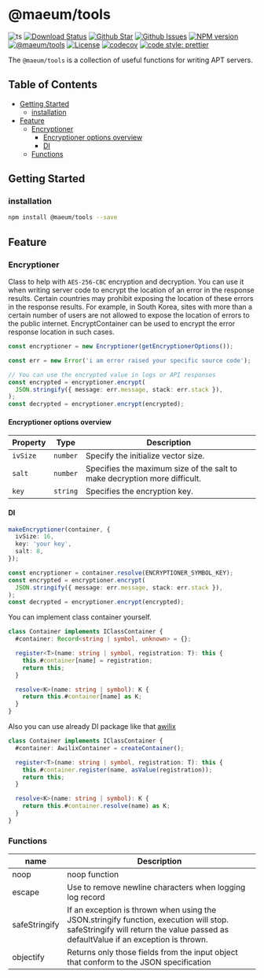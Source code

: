 # @maeum/tools

![ts](https://flat.badgen.net/badge/Built%20With/TypeScript/blue)
[![Download Status](https://img.shields.io/npm/dw/@maeum/tools.svg?style=flat-square)](https://npmcharts.com/compare/@maeum/tools)
[![Github Star](https://img.shields.io/github/stars/maeumjs/tools.svg?style=flat-square)](https://github.com/maeumjs/tools)
[![Github Issues](https://img.shields.io/github/issues-raw/maeumjs/tools.svg?style=flat-square)](https://github.com/maeumjs/tools/issues)
[![NPM version](https://img.shields.io/npm/v/@maeum/tools.svg?style=flat-square)](https://www.npmjs.com/package/@maeum/tools)
[![@maeum/tools](https://github.com/maeumjs/tools/actions/workflows/ci.yml/badge.svg?style=flat-square)](https://github.com/maeumjs/tools/actions/workflows/ci.yml)
[![License](https://img.shields.io/npm/l/@maeum/tools.svg?style=flat-square)](https://github.com/maeumjs/tools/blob/master/LICENSE)
[![codecov](https://codecov.io/gh/imjuni/tools/branch/master/graph/badge.svg?token=cYJEAvZUFU)](https://codecov.io/gh/maeum/tools)
[![code style: prettier](https://img.shields.io/badge/code_style-prettier-ff69b4.svg?style=flat-square)](https://github.com/prettier/prettier)

The `@maeum/tools` is a collection of useful functions for writing APT servers.

## Table of Contents <!-- omit in toc -->

- [Getting Started](#getting-started)
  - [installation](#installation)
- [Feature](#feature)
  - [Encryptioner](#encryptioner)
    - [Encryptioner options overview](#encryptioner-options-overview)
    - [DI](#di)
  - [Functions](#functions)

## Getting Started

### installation

```bash
npm install @maeum/tools --save
```

## Feature

### Encryptioner

Class to help with `AES-256-CBC` encryption and decryption. You can use it when writing server code to encrypt the location of an error in the response results. Certain countries may prohibit exposing the location of these errors in the response results. For example, in South Korea, sites with more than a certain number of users are not allowed to expose the location of errors to the public internet. EncryptContainer can be used to encrypt the error response location in such cases.

```ts
const encryptioner = new Encryptioner(getEncryptionerOptions());

const err = new Error('i am error raised your specific source code');

// You can use the encrypted value in logs or API responses
const encrypted = encryptioner.encrypt(
  JSON.stringify({ message: err.message, stack: err.stack }),
);
const decrypted = encryptioner.encrypt(encrypted);
```

#### Encryptioner options overview

| Property | Type     | Description                                                               |
| -------- | -------- | ------------------------------------------------------------------------- |
| `ivSize` | `number` | Specify the initialize vector size.                                       |
| `salt`   | `number` | Specifies the maximum size of the salt to make decryption more difficult. |
| `key`    | `string` | Specifies the encryption key.                                             |

#### DI

```ts
makeEncryptioner(container, { 
  ivSize: 16, 
  key: 'your key', 
  salt: 8,
});

const encryptioner = container.resolve(ENCRYPTIONER_SYMBOL_KEY);
const encrypted = encryptioner.encrypt(
  JSON.stringify({ message: err.message, stack: err.stack }),
);
const decrypted = encryptioner.encrypt(encrypted);
```

You can implement class container yourself.

```ts
class Container implements IClassContainer {
  #container: Record<string | symbol, unknown> = {};

  register<T>(name: string | symbol, registration: T): this {
    this.#container[name] = registration;
    return this;
  }

  resolve<K>(name: string | symbol): K {
    return this.#container[name] as K;
  }
}
```

Also you can use already DI package like that [awilix](https://github.com/jeffijoe/awilix)

```ts
class Container implements IClassContainer {
  #container: AwilixContainer = createContainer();

  register<T>(name: string | symbol, registration: T): this {
    this.#container.register(name, asValue(registration));
    return this;
  }

  resolve<K>(name: string | symbol): K {
    return this.#container.resolve(name) as K;
  }
}
```

### Functions

| name          | Description                                                                                                                                        |
| ------------- | -------------------------------------------------------------------------------------------------------------------------------------------------- |
| noop          | noop function                                                                                                                                          |
| escape        | Use to remove newline characters when logging log record                                                                                     |
| safeStringify | If an exception is thrown when using the JSON.stringify function, execution will stop. safeStringify will return the value passed as defaultValue if an exception is thrown. |
| objectify     | Returns only those fields from the input object that conform to the JSON specification                                                                                    |
